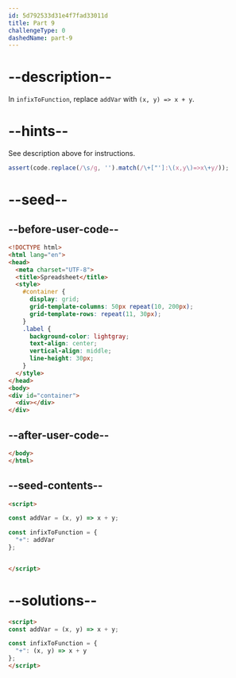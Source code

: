 ```yaml
---
id: 5d792533d31e4f7fad33011d
title: Part 9
challengeType: 0
dashedName: part-9
---
```


# --description--

In `infixToFunction`, replace `addVar` with `(x, y) => x + y`.

# --hints--

See description above for instructions.

```js
assert(code.replace(/\s/g, '').match(/\+["']:\(x,y\)=>x\+y/));
```

# --seed--

## --before-user-code--

```html
<!DOCTYPE html>
<html lang="en">
<head>
  <meta charset="UTF-8">
  <title>Spreadsheet</title>
  <style>
    #container {
      display: grid;
      grid-template-columns: 50px repeat(10, 200px);
      grid-template-rows: repeat(11, 30px);
    }
    .label {
      background-color: lightgray;
      text-align: center;
      vertical-align: middle;
      line-height: 30px;
    }
  </style>
</head>
<body>
<div id="container">
  <div></div>
</div>
```

## --after-user-code--

```html
</body>
</html>
```

## --seed-contents--

```html
<script>

const addVar = (x, y) => x + y;

const infixToFunction = {
  "+": addVar
};


</script>
```

# --solutions--

```html
<script>
const addVar = (x, y) => x + y;

const infixToFunction = {
  "+": (x, y) => x + y
};
</script>
```